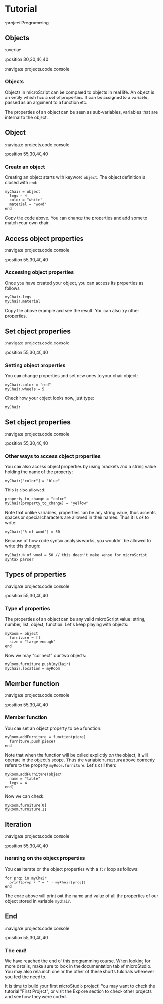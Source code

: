 # Tutorial

:project Programming

## Objects

:overlay

:position 30,30,40,40

:navigate projects.code.console

### Objects

Objects in microScript can be compared to objects in real life. An object is
an entity which has a set of properties. It can be assigned to a variable, passed
as an argument to a function etc.

The properties of an object can be seen as sub-variables, variables that are internal
to the object.

## Object

:navigate projects.code.console

:position 55,30,40,40

### Create an object

Creating an object starts with keyword ```object```. The object definition
is closed with ```end```:

```
myChair = object
  legs = 4
  color = "white"
  material = "wood"
end
```

Copy the code above. You can change the properties and add some to match your own chair.

## Access object properties

:navigate projects.code.console

:position 55,30,40,40

### Accessing object properties

Once you have created your object, you can access its properties as follows:

```
myChair.legs
myChair.material
```

Copy the above example and see the result. You can also try other
properties.

## Set object properties

:navigate projects.code.console

:position 55,30,40,40

### Setting object properties

You can change properties and set new ones to your chair object:

```
myChair.color = "red"
myChair.wheels = 5
```

Check how your object looks now, just type:

```
myChair
```

## Set object properties

:navigate projects.code.console

:position 55,30,40,40

### Other ways to access object properties

You can also access object properties by using brackets and a string value holding
the name of the property:

```
myChair["color"] = "blue"
```

This is also allowed:

```
property_to_change = "color"
myChair[property_to_change] = "yellow"
```

Note that unlike variables, properties can be any string value, thus accents, spaces or
special characters are allowed in their names. Thus it is ok to write:

```
myChair["% of wood"] = 50
```

Because of how code syntax analysis works, you wouldn't be allowed to write this though:

```
myChair.% of wood = 50 // this doesn't make sense for microScript syntax parser
```

## Types of properties

:navigate projects.code.console

:position 55,30,40,40

### Type of properties

The properties of an object can be any valid microScript value: string, number, list, object, function.
Let's keep playing with objects:

```
myRoom = object
  furniture = []
  size = "large enough"
end
```

Now we may "connect" our two objects:

```
myRoom.furniture.push(myChair)
myChair.location = myRoom
```

## Member function

:navigate projects.code.console

:position 55,30,40,40

### Member function

You can set an object property to be a function:

```
myRoom.addFurniture = function(piece)
  furniture.push(piece)
end
```

Note that when the function will be called explicitly *on* the object, it will operate
in the object's scope. Thus the variable ```furniture``` above correctly refers to the property
```myRoom.furniture```. Let's call then:

```
myRoom.addFurniture(object
  name = "table"
  legs = 4
end)
```

Now we can check:

```
myRoom.furniture[0]
myRoom.furniture[1]
```


## Iteration

:navigate projects.code.console

:position 55,30,40,40

### Iterating on the object properties

You can iterate on the object properties with a ```for``` loop as follows:

```
for prop in myChair
  print(prop + " = " + myChair[prop])
end
```

The code above will print out the name and value of all the properties of our
object stored in variable ```myChair```.

## End

:navigate projects.code.console

:position 55,30,40,40

### The end!

We have reached the end of this programming course. When looking for more details,
make sure to look in the documentation tab of microStudio. You may also relaunch
one or the other of these shorts tutorials whenever you feel the need to.

It is time to build your first microStudio project! You may want to check the tutorial
"First Project", or visit the Explore section to check other projects and see how they
were coded.
